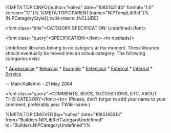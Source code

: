 %META:TOPICINFO{author=\"kallea\" date=\"1085143140\" format=\"1.0\"
version=\"1.1\"}% %META:TOPICPARENT{name=\"NIPTempLibRef\"}%
[NIPCategoryStyle]{.twiki-macro .INCLUDE}

\<font class=\"title\"\>CATEGORY SPECIFICATION: Undefined\</font\>

\<font class=\"query\"\>SPECIFICATION:\</font\> \<hr noshade/\>

Undefined libraries belong to no category at the moment. These libraries
should eventually be moved into an actual category. The following
categories exist:

\* [Appearance](NIPCategoryAppearance) \*
[Behavior](NIPCategoryBehavior) \* [Example](NIPCategoryExample) \*
[Extension](NIPCategoryExtension) \* [External](NIPCategoryExternal) \*
[Internal](NIPCategoryInternal) \* [Service](NIPCategoryService)

\-- Main.KalleAlm - 21 May 2004

\<font class=\"query\"\>COMMENTS, BUGS, SUGGESTIONS, ETC. ABOUT THIS
CATEGORY\</font\>\<br\> (Please, don\'t forget to add your name to your
comment, preferably your TWiki-name.)

%META:TOPICMOVED{by=\"kallea\" date=\"1085145514\"
from=\"Builders.NIPLibRefCategoryUndefined\"
to=\"Builders.NIPCategoryUndefined\"}%
